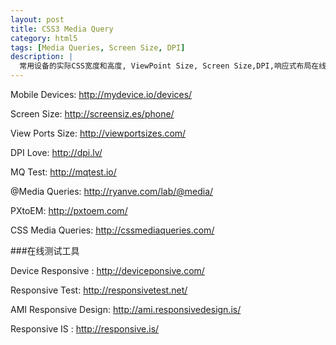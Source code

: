 ```yaml
---
layout: post
title: CSS3 Media Query
category: html5
tags: [Media Queries, Screen Size, DPI]
description: |
  常用设备的实际CSS宽度和高度, ViewPoint Size, Screen Size,DPI,响应式布局在线测试工具。
---
```


Mobile Devices: <http://mydevice.io/devices/>

Screen Size: <http://screensiz.es/phone/>

View Ports Size: <http://viewportsizes.com/>

DPI Love: <http://dpi.lv/>

MQ Test: <http://mqtest.io/>

@Media Queries: <http://ryanve.com/lab/@media/>

PXtoEM: <http://pxtoem.com/>

CSS Media Queries: <http://cssmediaqueries.com/>


###在线测试工具

Device Responsive : <http://deviceponsive.com/>

Responsive Test: <http://responsivetest.net/>

AMI Responsive Design: <http://ami.responsivedesign.is/>

Responsive IS : <http://responsive.is/>

